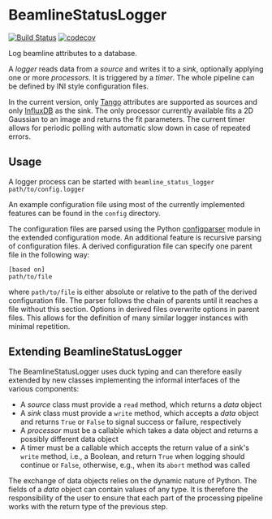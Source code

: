 # BeamlineStatusLogger

[![Build Status](https://travis-ci.com/DESY-P02-1/BeamlineStatusLogger.svg?branch=master)](https://travis-ci.com/DESY-P02-1/BeamlineStatusLogger)
[![codecov](https://codecov.io/gh/DESY-P02-1/BeamlineStatusLogger/branch/master/graph/badge.svg)](https://codecov.io/gh/DESY-P02-1/BeamlineStatusLogger)

Log beamline attributes to a database.

A *logger* reads data from a *source* and writes it to a *sink*, optionally applying one or more *processors*. It is triggered by a *timer*. The whole pipeline can be defined by INI style configuration files.

In the current version, only [Tango](http://www.tango-controls.org/) attributes are supported as sources and only [InfluxDB](https://www.influxdata.com/time-series-platform/influxdb/) as the sink. The only processor currently available fits a 2D Gaussian to an image and returns the fit parameters. The current timer allows for periodic polling with automatic slow down in case of repeated errors.

## Usage

A logger process can be started with `beamline_status_logger path/to/config.logger`

An example configuration file using most of the currently implemented features can be found in the `config` directory.

The configuration files are parsed using the Python [configparser](https://docs.python.org/3/library/configparser.html#supported-ini-file-structure) module in the extended configuration mode. An additional feature is recursive parsing of configuration files. A derived configuration file can specify one parent file in the following way:
```
[based on]
path/to/file
```
where `path/to/file` is either absolute or relative to the path of the derived configuration file. The parser follows the chain of parents until it reaches a file without this section. Options in derived files overwrite options in parent files. This allows for the definition of many similar logger instances with minimal repetition.

## Extending BeamlineStatusLogger

The BeamlineStatusLogger uses duck typing and can therefore easily extended by new classes implementing the informal interfaces of the various components:

* A *source* class must provide a `read` method, which returns a *data* object
* A *sink* class must provide a `write` method, which accepts a *data* object and returns `True` or `False` to signal success or failure, respectively
* A *processor* must be a callable which takes a data object and returns a possibly different data object
* A timer must be a callable which accepts the return value of a sink's `write` method, i.e., a Boolean, and return `True` when logging should continue or `False`, otherwise, e.g., when its `abort` method was called

The exchange of data objects relies on the dynamic nature of Python. The fields of a *data* object can contain values of any type. It is therefore the responsibility of the user to ensure that each part of the processing pipeline works with the return type of the previous step.
